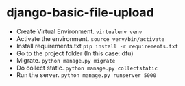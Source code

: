 # django-basic-file-upload
- Create Virtual Environment.
    ```virtualenv venv```
- Activate the environment.
    ```source venv/bin/activate```
- Install requirements.txt
    ```pip install -r requirements.txt```
- Go to the project folder (In this case: dfu)
- Migrate.
    ```python manage.py migrate```
- Do collect static.
    ```python manage.py collectstatic```
- Run the server.
    ```python manage.py runserver 5000```
